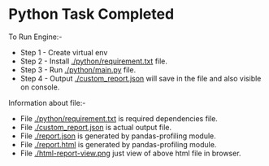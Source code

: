 # Python Task Completed

To Run Engine:-

- Step 1 - Create virtual env
- Step 2 - Install [./python/requirement.txt](./python/requirement.txt) file.
- Step 3 - Run [./python/main.py](./python/main.py) file.
- Step 4 - Output [./custom_report.json](./custom_report.json) will save in the file and also visible on console.

Information about file:-
- File [./python/requirement.txt](./python/requirement.txt) is required dependencies file.
- File [./custom_report.json](./custom_report.json) is actual output file.
- File [./report.json](./report.json) is generated by pandas-profiling module.
- File [./report.html](./report.html) is generated by pandas-profiling module.
- File [./html-report-view.png](./html-report-view.png) just view of above html file in browser.
